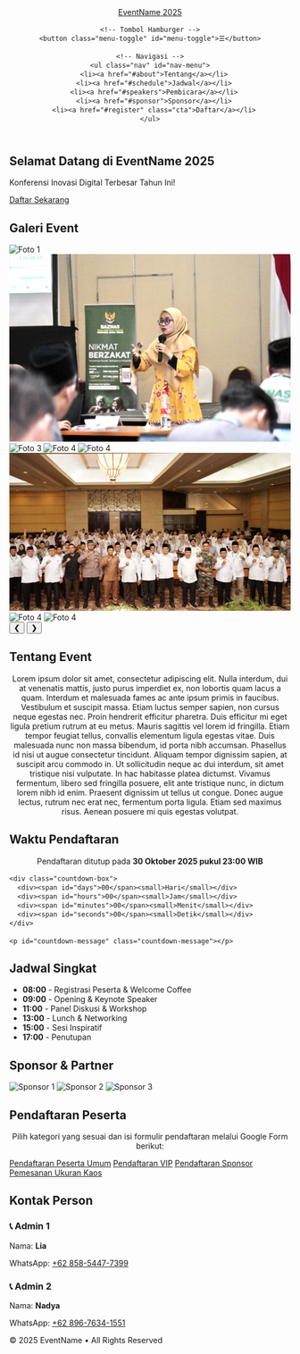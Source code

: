 <!DOCTYPE html>
<html lang="id">
<head>
  <meta charset="UTF-8" />
  <meta name="viewport" content="width=device-width, initial-scale=1.0" />
  <title>EventName 2025</title>
  <link rel="stylesheet" href="styles.css" />
</head>
<body>
  <!-- HEADER -->
  <header class="site-header">
  <div class="container header-inner">
    <a href="#" class="logo">EventName 2025</a>

    <!-- Tombol Hamburger -->
    <button class="menu-toggle" id="menu-toggle">☰</button>

    <!-- Navigasi -->
    <ul class="nav" id="nav-menu">
      <li><a href="#about">Tentang</a></li>
      <li><a href="#schedule">Jadwal</a></li>
      <li><a href="#speakers">Pembicara</a></li>
      <li><a href="#sponsor">Sponsor</a></li>
      <li><a href="#register" class="cta">Daftar</a></li>
    </ul>
  </div>
</header>


  <!-- HERO -->
<section class="hero" id="home">
  <div class="container">
    <h1>Selamat Datang di <span>EventName 2025</span></h1>
    <p>Konferensi Inovasi Digital Terbesar Tahun Ini!</p>
    <a href="#register" class="btn-primary">Daftar Sekarang</a>
  </div>
</section>

  <section id="gallery" class="section alt-bg">
  <div class="container">
    <h2>Galeri Event</h2>
    <div class="slider">
      <div class="slides">
        <img src="gambar1.jpg" alt="Foto 1">
        <img src="gambar2.jpg" alt="Foto 2">
        <img src="gambar3.jpg" alt="Foto 3">
        <img src="gambar4.jpg" alt="Foto 4">
        <img src="gambar5.jpg" alt="Foto 4">
        <img src="gambar6.jpg" alt="Foto 4">
        <img src="gambar7.jpg" alt="Foto 4">
        <img src="gambar8.jpg" alt="Foto 4">
      </div>
      <button class="prev">&#10094;</button>
      <button class="next">&#10095;</button>
    </div>
  </div>
</section>


  <!-- TENTANG -->
  <section id="about" class="section container">
    <h2>Tentang Event</h2>
    <p style="text-align:center;">
        Lorem ipsum dolor sit amet, consectetur adipiscing elit. Nulla interdum, dui at venenatis mattis, justo purus imperdiet ex, non lobortis quam lacus a quam. Interdum et malesuada fames ac ante ipsum primis in faucibus. Vestibulum et suscipit massa. Etiam luctus semper sapien, non cursus neque egestas nec. Proin hendrerit efficitur pharetra. Duis efficitur mi eget ligula pretium rutrum at eu metus. Mauris sagittis vel lorem id fringilla. Etiam tempor feugiat tellus, convallis elementum ligula egestas vitae. Duis malesuada nunc non massa bibendum, id porta nibh accumsan. Phasellus id nisi ut augue consectetur tincidunt. Aliquam tempor dignissim sapien, at suscipit arcu commodo in. Ut sollicitudin neque ac dui interdum, sit amet tristique nisi vulputate. In hac habitasse platea dictumst. Vivamus fermentum, libero sed fringilla posuere, elit ante tristique nunc, in dictum lorem nibh id enim. Praesent dignissim ut tellus ut congue. Donec augue lectus, rutrum nec erat nec, fermentum porta ligula. Etiam sed maximus risus. Aenean posuere mi quis egestas volutpat. 
    </p> 
      
  </section>

<!-- COUNTDOWN -->
  <section id="countdown" class="section container">
    <h2>Waktu Pendaftaran</h2>
    <p class="small" style="text-align:center;">Pendaftaran ditutup pada <strong>30 Oktober 2025 pukul 23:00 WIB</strong></p>
    
    <div class="countdown-box">
      <div><span id="days">00</span><small>Hari</small></div>
      <div><span id="hours">00</span><small>Jam</small></div>
      <div><span id="minutes">00</span><small>Menit</small></div>
      <div><span id="seconds">00</span><small>Detik</small></div>
    </div>

    <p id="countdown-message" class="countdown-message"></p>
  </section>


  <!-- JADWAL -->
  <section id="schedule" class="section alt-bg container">
    <h2>Jadwal Singkat</h2>
    <ul class="timeline">
      <li><strong>08:00</strong> - Registrasi Peserta & Welcome Coffee</li>
      <li><strong>09:00</strong> - Opening & Keynote Speaker</li>
      <li><strong>11:00</strong> - Panel Diskusi & Workshop</li>
      <li><strong>13:00</strong> - Lunch & Networking</li>
      <li><strong>15:00</strong> - Sesi Inspiratif</li>
      <li><strong>17:00</strong> - Penutupan</li>
    </ul>
  </section>

  <!-- SPONSOR -->
  <section id="sponsor" class="section container">
    <h2>Sponsor & Partner</h2>
    <div class="sponsors">
      <img src="sponsor1.png" alt="Sponsor 1">
      <img src="sponsor2.png" alt="Sponsor 2">
      <img src="sponsor3.png" alt="Sponsor 3">
    </div>
  </section>

  <!-- PENDAFTARAN -->
  <section id="register" class="section alt-bg container">
    <h2>Pendaftaran Peserta</h2>
    <p style="text-align:center;">Pilih kategori yang sesuai dan isi formulir pendaftaran melalui Google Form berikut:</p>
    <div class="register-buttons">
      <a href="https://forms.gle/link-form-umum" target="_blank" class="btn-primary">Pendaftaran Peserta Umum</a>
      <a href="https://forms.gle/link-form-vip" target="_blank" class="btn-secondary">Pendaftaran VIP</a>
      <a href="https://forms.gle/link-form-sponsor" target="_blank" class="btn-secondary">Pendaftaran Sponsor</a>
      <a href="https://forms.gle/link-form-volunteer" target="_blank" class="btn-secondary">Pemesanan Ukuran Kaos</a>
    </div>
  </section>

  <!-- KONTAK -->
  <section id="contact" class="section container">
    <h2>Kontak Person</h2>
    <div class="contacts">
      <div class="contact-card">
        <h3>📞 Admin 1</h3>
        <p>Nama: <strong>Lia</strong></p>
        <p>WhatsApp: <a href="https://wa.me/6285854477399" target="_blank">+62 858-5447-7399</a></p>
      </div>
      <div class="contact-card">
        <h3>📞 Admin 2</h3>
        <p>Nama: <strong>Nadya</strong></p>
        <p>WhatsApp: <a href="https://wa.me/6289676341551" target="_blank">+62 896-7634-1551</a></p>
      </div>
    </div>
  </section>

  <!-- FOOTER -->
  <footer class="site-footer">
    <p>© 2025 EventName • All Rights Reserved</p>
  </footer>

  <script src="scripts.js"></script>
</body>
</html>
